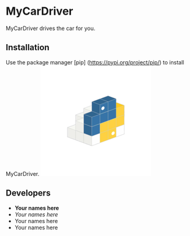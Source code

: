 # MyCarDriver
MyCarDriver drives the car for you.
## Installation
Use the package manager [pip] (https://pypi.org/project/pip/) to install MyCarDriver.
![pip image](https://raw.githubusercontent.com/github/explore/666de02829613e0244e9441b114edb85781e972c/topics/pip/pip.png)
## Developers
- **Your names here**
- _Your names here_
- Your names here
- Your names here


